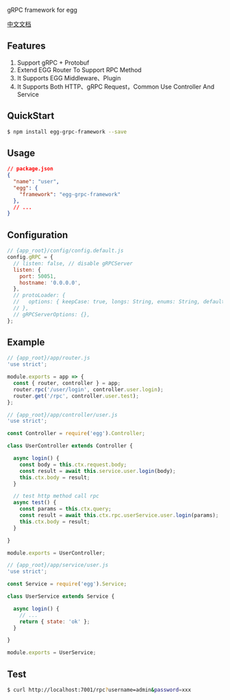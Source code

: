 
gRPC framework for egg

[中文文档](README.zh-CN.md)

## Features

1. Support gRPC + Protobuf
2. Extend EGG Router To Support RPC Method
3. It Supports EGG Middleware、Plugin
4. It Supports Both HTTP、gRPC Request，Common Use Controller And Service

## QuickStart

```bash
$ npm install egg-grpc-framework --save
```

## Usage

```json
// package.json
{
  "name": "user",
  "egg": {
    "framework": "egg-grpc-framework"
  },
  // ...
}
```

## Configuration

```js
// {app_root}/config/config.default.js
config.gRPC = {
  // listen: false, // disable gRPCServer
  listen: {
    port: 50051,
    hostname: '0.0.0.0',
  },
  // protoLoader: {
  //   options: { keepCase: true, longs: String, enums: String, defaults: true, oneofs: true },
  // },
  // gRPCServerOptions: {},
};
```

## Example

```js
// {app_root}/app/router.js
'use strict';

module.exports = app => {
  const { router, controller } = app;
  router.rpc('/user/login', controller.user.login);
  router.get('/rpc', controller.user.test);
};
```

```js
// {app_root}/app/controller/user.js
'use strict';

const Controller = require('egg').Controller;

class UserController extends Controller {

  async login() {
    const body = this.ctx.request.body;
    const result = await this.service.user.login(body);
    this.ctx.body = result;
  }

  // test http method call rpc
  async test() {
    const params = this.ctx.query;
    const result = await this.ctx.rpc.userService.user.login(params);
    this.ctx.body = result;
  }

}

module.exports = UserController;
```

```js
// {app_root}/app/service/user.js
'use strict';

const Service = require('egg').Service;

class UserService extends Service {

  async login() {
    // ...
    return { state: 'ok' };
  }

}

module.exports = UserService;
```

## Test

```bash
$ curl http://localhost:7001/rpc?username=admin&password=xxx
```
